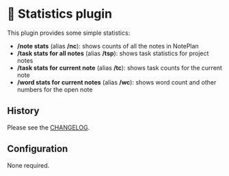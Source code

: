 # 🔢 Statistics plugin
This plugin provides some simple statistics:

- **/note stats** (alias **/nc**): shows counts of all the notes in NotePlan
- **/task stats for all notes** (alias **/tsp**): shows task statistics for project notes
- **/task stats for current note** (alias **/tc**): shows task counts for the current note
- **/word stats for current notes** (alias **/wc**): shows word count and other numbers for the open note

## History
Please see the [CHANGELOG](CHANGELOG.md).

## Configuration
None required.
